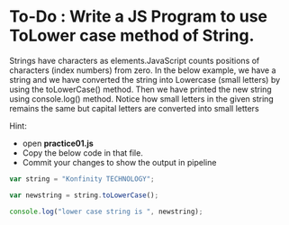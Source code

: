 # To-Do : Write a JS Program to use ToLower case method of String.


Strings have characters as elements.JavaScript counts positions of characters (index numbers) from zero. In the below example, we have a string and we have converted the string into Lowercase (small letters) by using the toLowerCase() method. Then we have printed the new string using console.log() method. Notice how small letters in the given string remains the same but capital letters are converted into small letters

Hint:

- open **practice01.js**
- Copy the below code in that file.
- Commit your changes to show the output in pipeline

```js
var string = "Konfinity TECHNOLOGY";

var newstring = string.toLowerCase();

console.log("lower case string is ", newstring);
```